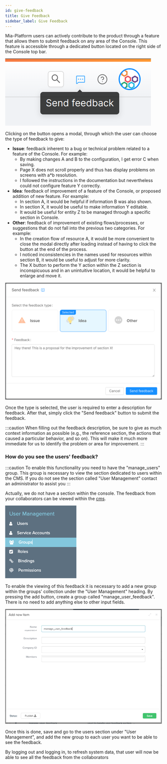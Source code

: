 ```yaml
---
id: give-feedback
title: Give Feedback
sidebar_label: Give Feedback
---
```


Mia-Platform users can actively contribute to the product through a feature that allows them to submit feedback on any area of the Console. This feature is accessible through a dedicated button located on the right side of the Console top bar.

![feedback button](./img/feedback-button.png)

Clicking on the button opens a modal, through which the user can choose the type of feedback to give:
* **Issue**: feedback inherent to a bug or technical problem related to a feature of the Console. For example:
  - By making changes A and B to the configuration, I get error C when saving.
  - Page X does not scroll properly and thus has display problems on screens with a*b resolution.
  - I followed the instructions in the documentation but nevertheless could not configure feature Y correctly.
* **Idea**: feedback of improvement of a feature of the Console, or proposed addition of new feature. For example:
  - In section A, it would be helpful if information B was also shown.
  - In section X, it would be useful to make information Y editable.
  - It would be useful for entity Z to be managed through a specific section in Console.
* **Other**: feedback of improvement of existing flows/processes, or suggestions that do not fall into the previous two categories. For example:
  - In the creation flow of resource A, it would be more convenient to close the modal directly after loading instead of having to click the button at the end of the process.
  - I noticed inconsistencies in the names used for resources within section B, it would be useful to adjust for more clarity.
  - The X button to perform the Y action within the Z section is inconspicuous and in an unintuitive location, it would be helpful to enlarge and move it.

![feedback modal](./img/feedback-modal.png)

Once the type is selected, the user is required to enter a description for feedback. After that, simply click the "Send feedback" button to submit the feedback.

:::caution
When filling out the feedback description, be sure to give as much context information as possible (e.g., the reference section, the actions that caused a particular behavior, and so on). This will make it much more immediate for us to identify the problem or area for improvement.
:::

### How do you see the users' feedback?

:::caution
To enable this functionality you need to have the "manage_users" group. 
This group is necessary to view the section dedicated to users within the CMS. 
If you do not see the section called "User Management" contact an administrator to assist you
:::

Actually, we do not have a section within the console. 
The feedback from your collaborators can be viewed within the [cms](https://docs.mia-platform.eu/docs/business_suite/overview-business-suite#cms-site).

![feedback modal](./img/feedback-cms-groups.png)

To enable the viewing of this feedback it is necessary to add a new group within the groups' collection under the "User Management" heading. By pressing the add button, create a group called "manage_user_feedback". There is no need to add anything else to other input fields. 

![feedback modal](./img/feedback-cms-form.png)

Once this is done, save and go to the users section under "User Management", and add the new group to each user you want to be able to see the feedback.

By logging out and logging in, to refresh system data, that user will now be able to see all the feedback from the collaborators

